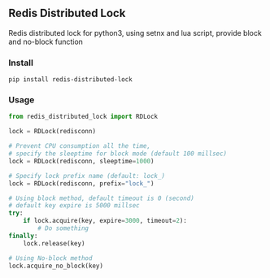 ## Redis Distributed Lock
Redis distributed lock for python3, using setnx and lua script, 
provide block and no-block function
### Install
```
pip install redis-distributed-lock
```
### Usage
```python
from redis_distributed_lock import RDLock

lock = RDLock(redisconn)

# Prevent CPU consumption all the time, 
# specify the sleeptime for block mode (default 100 millsec)
lock = RDLock(redisconn, sleeptime=1000)

# Specify lock prefix name (default: lock_)
lock = RDLock(redisconn, prefix="lock_")

# Using block method, default timeout is 0 (second)
# default key expire is 5000 millsec
try:
    if lock.acquire(key, expire=3000, timeout=2):
        # Do something
finally:
    lock.release(key)

# Using No-block method
lock.acquire_no_block(key)
```